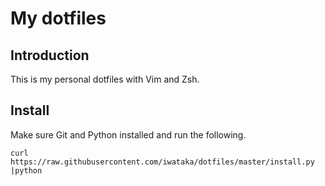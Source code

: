# My dotfiles

## Introduction

This is my personal dotfiles with Vim and Zsh.

## Install

Make sure Git and Python installed and run the following.

```
curl https://raw.githubusercontent.com/iwataka/dotfiles/master/install.py |python
```
